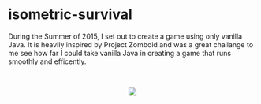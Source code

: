 # isometric-survival
During the Summer of 2015, I set out to create a game using only vanilla Java. It is heavily inspired by Project Zomboid and was a great challange to me see how far I could take vanilla Java in creating a game that runs smoothly and efficently.
<br>

<br>
<p align="center"><img src="/isometry/assets/isogif.gif"></p>
